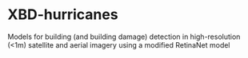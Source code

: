 # XBD-hurricanes
Models for building (and building damage) detection in high-resolution (&lt;1m) satellite and aerial imagery using a modified RetinaNet model
